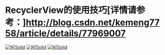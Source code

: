 # RecyclerView的使用技巧[详情请参考：]http://blog.csdn.net/kemeng7758/article/details/77969007
[![N|Solid](http://img.blog.csdn.net/20170913203120007?watermark/2/text/aHR0cDovL2Jsb2cuY3Nkbi5uZXQva2VtZW5nNzc1OA==/font/5a6L5L2T/fontsize/400/fill/I0JBQkFCMA==/dissolve/70/gravity/Center)]()
[![N|Solid](http://img.blog.csdn.net/20170913203152843?watermark/2/text/aHR0cDovL2Jsb2cuY3Nkbi5uZXQva2VtZW5nNzc1OA==/font/5a6L5L2T/fontsize/400/fill/I0JBQkFCMA==/dissolve/70/gravity/Center)]()
[![N|Solid](http://img.blog.csdn.net/20170913203222018?watermark/2/text/aHR0cDovL2Jsb2cuY3Nkbi5uZXQva2VtZW5nNzc1OA==/font/5a6L5L2T/fontsize/400/fill/I0JBQkFCMA==/dissolve/70/gravity/Center)]()